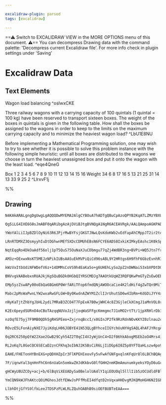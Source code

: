 ```yaml
---

excalidraw-plugin: parsed
tags: [excalidraw]

---
```

==⚠  Switch to EXCALIDRAW VIEW in the MORE OPTIONS menu of this document. ⚠== You can decompress Drawing data with the command palette: 'Decompress current Excalidraw file'. For more info check in plugin settings under 'Saving'


# Excalidraw Data

## Text Elements
Wagon load balancing ^oslwxCKE

Three railway wagons with a carrying capacity of 100 quintals (1 quintal = 100 kg) have been reserved to
transport sixteen boxes. The weight of the boxes in quintals is given in the following table. How shall the
boxes be assigned to the wagons in order to keep to the limits on the maximum carrying capacity and to
minimize the heaviest wagon load? ^LbU1E8NU

Before implementing a Mathematical Programming solution, one may wish to try to see whether it is
possible to solve this problem instance with the following simple heuristic: until all boxes are distributed
to the wagons we choose in turn the heaviest unassigned box and put it onto the wagon with the least
load. ^eqe4QneG

Box      1   2  3   4  5  6   7  8  9   10  11 12 13  14  15 16
Weight  34  6  8  17 16  5  13 21 25  31  14 13 33  9  25  2 ^LlrxvF1j

%%
## Drawing
```compressed-json
N4KAkARALgngDgUwgLgAQQQDwMYEMA2AlgCYBOuA7hADTgQBuCpAzoQPYB2KqATLZMzYBXUtiRoIACyhQ4zZAHoFAc0JRJQgEYA6bGwC2CgF7N6hbEcK4OCtptbErHALRY8RMpWdx8Q1TdIEfARcZgRmBShcZQUebQAObQBmGjoghH0EDihmbgBtcDBQMBLoeHF0QOwojmVg1JLIRhZ2LjQARgAGToB2flLm1k4AOU4xbnaeADYkqZ6egFYFpP7I

Qg5iLG4IXE6G0sJmABF0qARibgAzAjDViBJtgBVNQgA1NgR6ACEAVRgk/AALQAmpoAGKPADWAFEAIp7O6XQj4fAAZVg9Qkgg8+wEUFIbEhCAA6iR1NwACx3Zj4wkIdEwTHobEPO4EvySDjhXIdO5sOC4bBqGATbp3ax1CqdO6YbjOBbxJKdbQATk6PCSFKSizuIrQziVFKmqviKp4PBVUyNPTNVMKeIJRIAwmx8GxSNtJMx8AAKHhLaioeKdACkg

YWoYAlLiIJpBZDlOyNi63R6JPjrMwBYFsjGKGTJNwLQsKdoKWb2vEdfapAhCMppJT2ir2toeJ0Izx2jakgqFtSEOduD0ePMpu12lMVXdE8I4ABJYg81B5AC6iPImUX3A4QhRbOEGy5zGXxUaZUQ3CS9oAvndNIfiNDgplssu13chHBiLgzhcOiOU7BksSrqncRAcJCO57vg4FsNgRL/qg1z4GEhR3oUZ6QLAl7plgUAxoMrRFiq/Y1kRIxjBU7RJ

LRnRTDMXZ3OsmyyhIuDtDGhwnMEf5XDcCDMUhEBsN6FCYE6ADS0IxkiKIMkyEAshc1K0kSpLEOSvI1jSjr0hiFRKa6rI1uyDbHsu7R8gKQqwKK0o1hKTIOeebGoPKPTtAsySLP6nTxAxmp2ueeruRakxtlMvRzHMEbqlMql6Sm7rbAAxO0CAZRlMZxghs5CMmropem5AcFmuA5gRdz5pphZoD0FLKj0STdvE7QUvE0yWmR56SHWDYEWgLbaAsNqT

NqtEqqRo4DkOaAdf56olj1pT5QuS75OuNaXJuCDbmgu77qZj4WdBR3ng+BVPi+WQ5Jtn7fr+c2oN2XXAcs3R8DWEFQQdMFwQhz0obc22cFAqKEEYFTNZFSQWqaVbNlM5qImDYK4PoyKhSt2H4dsxLRJwqBurgxCoHG+DWEKtQxuQFCPHjEgE8oRMk2TFNU+sygxmcmBQAAgkQyhtOgwSXFV5FMFA5gEIL9Yi9A/Ixno2S4OsTD7agh2wTW7r1usB

AM3z+OExwxNsKT5MEJzNPikIUBsAASuEkMVPiQiCd96sABL9Y2HRtgs6H9FhF6GbzEvnhRIuNV9UdMEMHCjBw4wdJM8QllWczMRsWzsTwXHHKcQMCUJ2wADKaD87TQvEww/LJyJogZ2zKTGul0hpWkvYldIKYZbcHhyp3aee/KCsK9nirUzkynKo3tskmpteNNHjjjEChc4o7ltonRqpM8wUs2vS986RVpug6Uqp52AF/e8b5YVqbbBmZXZrdeYF

kWzVxItbUdiNFWDefV6z+14DMMsCoVS9h4EaKa5o+g6UHEhLySo2pZ2nDWNai53xbXPDtDGe0kLayHkebkZ0dYXUfM+DIt08EPR/HxACo54olk6C1YKpQfqUIBohfiqFPYELBhDKG3AFhxCnK1HonRyxJBVPECkG9LhowxljcRdwI5PEkIEBAqByDIgoLgGAqAjEszKqYtQkhUC4FQHgUgpAYBczsbgGywpUBsEuC9boqAACOQh1hRFQqgH07Q/E

BNVvgVAABebxnRUAJkjKgSQuBGDk0HGbQIYRSCMDJg7AAOtkUqWZ3RQFQKwPmGTyZsEwOEbQqBHh9VMX7MpnjUDqD0Q+WpzBUDrHCYEm4vSemqEYGbPpHTkKujdPmWo7TcCaGCPU72bAKDlJSSidpfVCldPCOkmxJ55bnHaWwTZeizGcB6X090mxSDHISYOOAdyJlEExjkDxZsJn6FwJgQg+ghD6BcQ4pxsy8BuNgDYjYxzCmYw4L812pzkkhDMO

EMp5yzZswAPy00oEbQa6BGm6P0WrfARiTFop6fmdQNjAWOOcaCie4K2ldHif4gZwTQn9MiTEuJCTlBJJSWkzQVSslMFyVCopmY4ClPKYQSpWRqndPqY0s5LSPFeImTsy5ZtWWRMucMwgozekfKaSolEKznFRAWQgJZKy1kECiR07ZNTdlCv2awYWRyHYIvJUajxpAbl3KJAgR5XrnlwreUTT53zfn/JpcC5QLiwUmOsHktg0L1hwqhgivqqTCAot

Mabc2pMsWaPwnLYW2wxaRwGFLGW+By0KwdnAZWYM1ZclIJrUhutSD6w4IbRm+KdGDiJYY4xBbzEUqsdS+xtKQWuIZSYplPidVBJ6RyldBBuXMt5fy1JnThXhFFZ6tNEr37SoqWceVmqlVNIoKqtpGrnVas5auoZqARnyvGSaqZ5rZmWsWagZZqzmDrIdVsjgmq9mhHdVyVN3rTbPuuUwQNDynlNJeWoHpkamlfJ+X8gFM742JoXRC1N6bYWYyzRM

nNyKaTjtZhbYgJbHL2ydi7MRaB3ZCO4T7FpExA7B0wjWHC4c8Z3GjleCkXCmgJ1aMnVOL0rTmg1OvHOrFti4BSMxIuvES6CLLhIcu+BSCYHoGCdoAArRu8kW5YmMipHSakSTf1HqUDuRJ+6t3s7TYQ5kKGucgOPWyoVmXT0lNwFypQ3LygpDwRIJZJgtimAsKcYEaxbw1A1ZIAUuzlgzlqaYZ8EDJUvhAa+t9741lygmJMxASuv2KR/XM1UXO8Hb

K2Ec6peydSURnO4oCBoTAzqqNUVoJzjljoqWaSFFgcKmmgmc7J1oMO2rtTt/1jpXRHlrDb1Crq0NfHdNAH4axfiYc9V6Mi4s0X9CjL2kFeHfXgvwtAwNuOQBUdkUR0NSzyORilo0Sjxw0VRtkdGmN8DY1LcbCQXwamoAR4jsJCOeAI6SIjikCOFgI6mIjnoCP4gI5VEj+JL0wmTBeujl6mOXrY8nIU4kqrUCahxwThH3ZFNY/Z+jrsvBsfM+R+1S

nzOqfE75yj7F9MB0QDh5gRHSPEeo+ZxjrnqBccI/x0GInJP2fk9RzRdnNOvKKYZ0zlnau2cvXx5OVXBvef+jR4LzHBvaLa/F7wHmZahYKyrYRWt7gG2vyVncFWUR1YdpIbt0oet/D9ph+gWX8v2eK7Ryr1A/P1eoE14T1AYvvG65evrqnQvacm44IzsBZTmc0/VznjnNv0/c94GEh3AvDfC9d7nlH/PKvnlwKx52rAOPtNIB7cCvHK/8f9IJkooc

ROvzE5LFonAiyNXE7JyiKdqLH06JOBYE41N53QLgBYhceIIGYchUuNYHgSAQL4hAFJYRcgAOLWeboyAe3mitdzqj3RzeknmdmOIQ8fmJ4Ew1kC6U8jkM8Uoc8+oC8v2+80wMUfYVk6Wco7Y2o2giw00cUbUVoG87mxWF8aUzYFWOUj8tW9WJUkqFUn8LWtUP83YbYlo7U/oPQbU/o/WfGaAKBe8HYVocwNEUmHC0mSkKC3AMCIE8QioKw2CS2uC9

0q2RC6250pQtW22Xae2GwB29Cyh54Z2T0qCI4V2yWjUnC4+D2f06hkAbogMSEb2oO4Mrs4iSQbYu+iWmo0wsh9Ezh4O6iaAG8WisOCAKigQvS+gPgdC2QzitiAAsr+H1F8tLO4KgAAAoEiJgYwwoJrYj2ytCBicB6JfJkqHDWKhqOJ3JhBnJ9QdK3JqBDKFJSoHJWrVGuhpLqCHCoBwAEhWoArrA0hUxnJToTKmrTLOKsBRHBCIoiCHCpFoAFTSx

RL2oKq7L0GoCOC6SECaD2znCFKhq3oIbNJ2KSBsCiR6LjIiDGp6I0Z5p0YFTQaHLszw4po9H2y9KtLZAnITJoqWJUrPIhA0iFJszaCS64rbBfBhHuiXHTExHSyzIJFJEZC/h1oZFZGbi5HlKugFGcBFFcioClGWIgZPJVFeo1GmJ1F9QNFlKHDNGiSsBtHkkdF6JdE9K9F2AvhGpDFb7/EVHfpmozJ5G/LRGzE9o0jmCLGxErEbKQYbFbH4g7F7H

EAHE/FHETonHYBnEXG+pQDXHZpIr3FlKPEHIeovFy5vFwAfGNFgxqlnKFqUr8l6LBChBQAgmMZgnQ4Cze6VphHVoyakCpGyw+npjB41ih5toayR62EiQ9qx74AQmhHhGwnRGHZxGoCJEdIpFomZFsDZH6BYn5HSx4nvIlFjr5gkmVEmLknDoUBUnIaNF0kcAtGMkzHMn4CdGSDdEcn9Hck1BiB8kIrjG/rClwlinzGSmoBLHIg2KylPo2IREKk9q

7F/iqnwYal3qnHnFhC6n6nUaGn5omkwZHJdKkbvG0lfGHH2nmKDmAmunumkyeksYOyD6uGcaj7vYQAQQIC+yT4BzT4lA3jgD4I7BwBwDohPTcBnjQDJGGRCyNj9AMB5oUBfBUGPg0FXyXBYXYX7AQDYAiCVTzhnD6DohJSkESDpSZRUW4X4UOK3REUZCoV5TUHkXoBvzlSVQ0UEX0XEVghNxAHMjf6FB4XcXZAMUkVOa/5FiIW0WEXEWkV9y2aCU

gHCWyU8UZCOy+acj+b/6lBqViXEUADySa0BelolUA4lYIqiEOUOql5lllIib5zOCUdldFBlGQuKgeEgYg2QTAXFblFl8lUQgZ/MDiKyOa0ZVCkA+lgVGQ0IGwoVBIdZIQwkFUSV/lclGQiVKyjw5Q2wtWuFzA2ABIKIAAGtwEBHEAsC2CqKIRInAvIW5sVVMsCFeL2CqKqOgrFr2M1MvIhUYOcfoFBeRAQB7BFm2F1DAjPtFfZcRZpVtjpRAAVYh

YmCQN9kWJFhAKtcQOiMGhosJdtfEWwJsPFfMsEI4dfqtD2nVqxaHHDvgMJKQMoHGH6N2IGF2H0M3p9cqAsNGHcM7MoHuBVPlc9bgH6EqO9RDbwFDT9dGNNSJQFQpUSMZcWWVI9qUIQpkM7LnD2jTGgKHFkGdc9FxiHkQM2u+WPjWH2pkNwCTbrPbN+bTR+fDXYBZggNUMwKiH2nAEdSdX2lahdfpsJYKNLIwI8OcfgMNeePPliOkNUMRCHkIDSAY

LlbhDtjGfYS9lfkLeeJTDSPzPLWLRLZQuhOABhB9siOEFBUBTeEAA===
```
%%